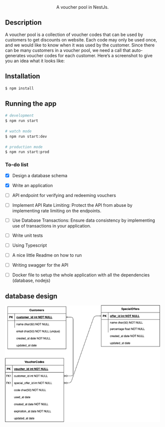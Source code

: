 <p align="center">A voucher pool in NestJs.</p>

## Description

A voucher pool is a collection of voucher codes that can be used by customers to get discounts on website. Each code may only be used once, and we would like to know when it was used by the customer. Since there can be many customers in a voucher pool, we need a call that auto-generates voucher codes for each customer. Here’s a screenshot to give you an idea what it looks like:

## Installation

```bash
$ npm install
```

## Running the app

```bash
# development
$ npm run start

# watch mode
$ npm run start:dev

# production mode
$ npm run start:prod
```

### To-do list

* [x] Design a database schema
* [x] Write an application
* [ ] API endpoint for verifying and redeeming vouchers
* [ ] Implement API Rate Limiting: Protect the API from abuse by implementing rate limiting on the endpoints.
* [ ] Use Database Transactions: Ensure data consistency by implementing use of transactions in your application.
* [ ] Write unit tests
* [ ] Using Typescript
* [ ] A nice little Readme on how to run
* [ ] Writing swagger for the API
* [ ] Docker file to setup the whole application with all the dependencies (database, nodejs)


## database design
![Design](db-schema.png)
